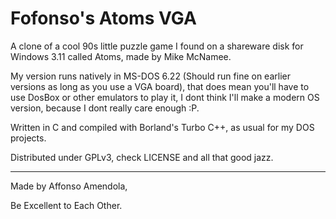 # Fofonso's Atoms VGA

A clone of a cool 90s little puzzle game I found on a shareware disk for Windows 3.11 called Atoms, made by Mike McNamee.

My version runs natively in MS-DOS 6.22 (Should run fine on earlier versions as long as you use a VGA board), that does mean you'll have to use DosBox or other emulators to play it, I dont think I'll make a modern OS version, because I dont really care enough :P.

Written in C and compiled with Borland's Turbo C++, as usual for my DOS projects.

Distributed under GPLv3, check LICENSE and all that good jazz.


-------------------------------------------------------------------------------------------
Made by Affonso Amendola,

Be Excellent to Each Other.
